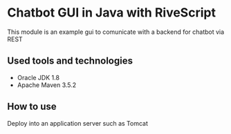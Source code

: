 # Chatbot GUI in Java with RiveScript
This module is an example gui to comunicate with a backend for chatbot via REST

## Used tools and technologies
- Oracle JDK 1.8
- Apache Maven 3.5.2

## How to use
Deploy into an application server such as Tomcat

